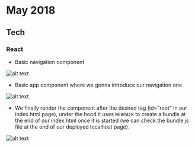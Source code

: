 May 2018
==========

Tech
----


### React

- Basic navigation component

 ![alt text](https://i.imgur.com/BeHmJvX.png)

- Basic app component where we gonna introduce our navigation one

![alt text](https://i.imgur.com/yynMSVl.png)

- We finally render the component after the desired tag (id="root" in our index.html page), under the hood it uses
`WEBPACK` to create a bundle at the end of our index.html once it is started (we can check the bundle.js file at the end
of our deployed localhost page).

![alt text](https://i.imgur.com/MCj4iNH.png)

